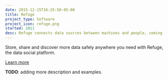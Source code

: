 ```yaml
---
date: 2015-12-15T16:25:50-05:00
title: Refuge
project_type: Software
project_icon: refuge.png
started: 2011
desc: Refuge connects data sources between machines and people, coming from devices, peoples or services in a decentralized manner.
---
```


Store, share and discover more data safely anywhere you need with Refuge, the data social platform.

[Learn more](http://refuge.io/)

**TODO**: adding more description and examples.
